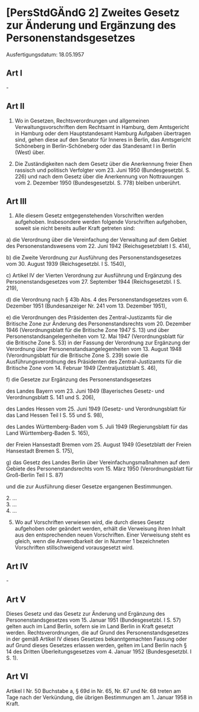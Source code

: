 # [PersStdGÄndG 2] Zweites Gesetz zur Änderung und Ergänzung des Personenstandsgesetzes

Ausfertigungsdatum: 18.05.1957

 

## Art I

\-


## Art II

1. Wo in Gesetzen, Rechtsverordnungen und allgemeinen Verwaltungsvorschriften dem Rechtsamt in Hamburg, dem Amtsgericht in Hamburg oder dem Hauptstandesamt Hamburg Aufgaben übertragen sind, gehen diese auf den Senator für Inneres in Berlin, das Amtsgericht Schöneberg in Berlin-Schöneberg oder das Standesamt I in Berlin (West) über.

2. Die Zuständigkeiten nach dem Gesetz über die Anerkennung freier Ehen rassisch und politisch Verfolgter vom 23. Juni 1950 (Bundesgesetzbl. S. 226) und nach dem Gesetz über die Anerkennung von Nottrauungen vom 2. Dezember 1950 (Bundesgesetzbl. S. 778) bleiben unberührt.


## Art III

1. Alle diesem Gesetz entgegenstehenden Vorschriften werden aufgehoben. Insbesondere werden folgende Vorschriften aufgehoben, soweit sie nicht bereits außer Kraft getreten sind:

a) die Verordnung über die Vereinfachung der Verwaltung auf dem Gebiet des Personenstandswesens vom 22. Juni 1942 (Reichsgesetzblatt I S. 414),

b) die Zweite Verordnung zur Ausführung des Personenstandsgesetzes vom 30. August 1939 (Reichsgesetzbl. I S. 1540),

c) Artikel IV der Vierten Verordnung zur Ausführung und Ergänzung des Personenstandsgesetzes vom 27. September 1944 (Reichsgesetzbl. I S. 219),

d) die Verordnung nach § 43b Abs. 4 des Personenstandsgesetzes vom 6. Dezember 1951 (Bundesanzeiger Nr. 241 vom 13. Dezember 1951),

e) die Verordnungen des Präsidenten des Zentral-Justizamts für die Britische Zone zur Änderung des Personenstandsrechts vom 20. Dezember 1946 (Verordnungsblatt für die Britische Zone 1947 S. 13) und über Personenstandsangelegenheiten vom 12. Mai 1947 (Verordnungsblatt für die Britische Zone S. 53) in der Fassung der Verordnung zur Ergänzung der Verordnung über Personenstandsangelegenheiten vom 13. August 1948 (Verordnungsblatt für die Britische Zone S. 239) sowie die Ausführungsverordnung des Präsidenten des Zentral-Justizamts für die Britische Zone vom 14. Februar 1949 (Zentraljustizblatt S. 46),

f) die Gesetze zur Ergänzung des Personenstandsgesetzes

  
des Landes Bayern vom 23. Juni 1949 (Bayerisches Gesetz- und Verordnungsblatt S. 141 und S. 206),

des Landes Hessen vom 25. Juni 1949 (Gesetz- und Verordnungsblatt für das Land Hessen Teil I S. 55 und S. 98),

des Landes Württemberg-Baden vom 5. Juli 1949 (Regierungsblatt für das Land Württemberg-Baden S. 165),

der Freien Hansestadt Bremen vom 25. August 1949 (Gesetzblatt der Freien Hansestadt Bremen S. 175),

g) das Gesetz des Landes Berlin über Vereinfachungsmaßnahmen auf dem Gebiete des Personenstandsrechts vom 15. März 1950 (Verordnungsblatt für Groß-Berlin Teil I S. 87)

und die zur Ausführung dieser Gesetze ergangenen Bestimmungen.

2\. ...  
3. ...  
4. ...

5. Wo auf Vorschriften verwiesen wird, die durch dieses Gesetz aufgehoben oder geändert werden, erhält die Verweisung ihren Inhalt aus den entsprechenden neuen Vorschriften. Einer Verweisung steht es gleich, wenn die Anwendbarkeit der in Nummer 1 bezeichneten Vorschriften stillschweigend vorausgesetzt wird.


## Art IV

\-


## Art V

Dieses Gesetz und das Gesetz zur Änderung und Ergänzung des Personenstandsgesetzes vom 15. Januar 1951 (Bundesgesetzbl. I S. 57) gelten auch im Land Berlin, sofern sie im Land Berlin in Kraft gesetzt werden. Rechtsverordnungen, die auf Grund des Personenstandsgesetzes in der gemäß Artikel IV dieses Gesetzes bekanntgemachten Fassung oder auf Grund dieses Gesetzes erlassen werden, gelten im Land Berlin nach § 14 des Dritten Überleitungsgesetzes vom 4. Januar 1952 (Bundesgesetzbl. I S. 1).


## Art VI

Artikel I Nr. 50 Buchstabe a, § 69d in Nr. 65, Nr. 67 und Nr. 68 treten am Tage nach der Verkündung, die übrigen Bestimmungen am 1. Januar 1958 in Kraft.
